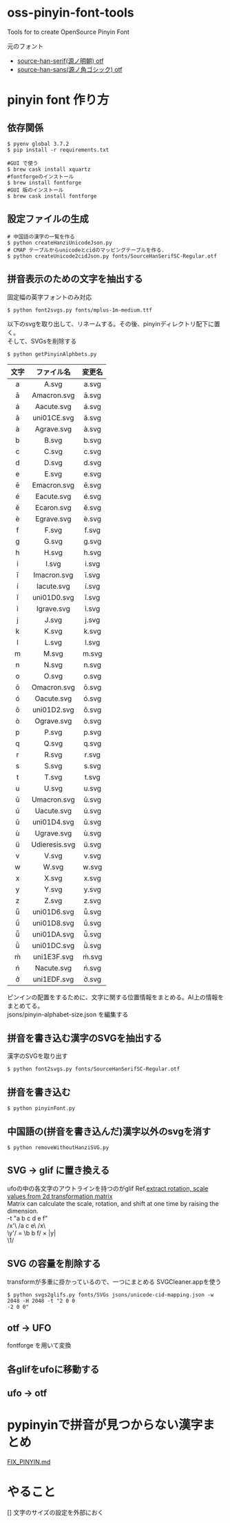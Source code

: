 # oss-pinyin-font-tools
Tools for to create OpenSource Pinyin Font

元のフォント
- [source-han-serif(源ノ明朝) otf](https://github.com/adobe-fonts/source-han-serif/tree/release/OTF)
- [source-han-sans(源ノ角ゴシック) otf](https://github.com/adobe-fonts/source-han-sans/tree/release/OTF)
<!-- otf->ttf にしてあるフォント
- [Source-Han-TrueType](https://github.com/Pal3love/Source-Han-TrueType) -->

<!-- # 変換方法
```
#otf -> ttf
$ python otf2ttf.py SourceHanSerif-Regular.otf
```

```
#ttf -> ttx
$ ttx SourceHanSerif-Regular.ttf
#ttx -> ttf #n の名前をつけてくれるので、上書きされない
$ ttx SourceHanSerif-Regular.ttx
#テーブルを指定して変換
ttx -t GSUB SourceHanSerif-Regular.otf
```

```
#ttc -> ttx の場合 n はttxにしたい番号
ttx -y n ./NotoSansCJK-Regular.ttc
``` -->


# pinyin font 作り方
## 依存関係
```
$ pyenv global 3.7.2
$ pip install -r requirements.txt
```
```
#GUI で使う
$ brew cask install xquartz
#fontforgeのインストール
$ brew install fontforge
#GUI 版のインストール
$ brew cask install fontforge
```

## 設定ファイルの生成
```
# 中国語の漢字の一覧を作る
$ python createHanziUnicodeJson.py
# CMAP テーブルからunicodeとcidのマッピングテーブルを作る.
$ python createUnicode2cidJson.py fonts/SourceHanSerifSC-Regular.otf
```

## 拼音表示のための文字を抽出する
固定幅の英字フォントのみ対応
```
$ python font2svgs.py fonts/mplus-1m-medium.ttf
```
以下のsvgを取り出して、リネームする。その後、pinyinディレクトリ配下に置く。  
そして、SVGsを削除する  

```
$ python getPinyinAlphbets.py
```

|文字|ファイル名|変更名|
|:--:|:-----:|:-----:|
|a| A.svg | a.svg |
|ā| Amacron.svg | ā.svg |
|á| Aacute.svg  | á.svg |
|ǎ| uni01CE.svg | ǎ.svg |
|à| Agrave.svg  | à.svg |
|b| B.svg | b.svg |
|c| C.svg | c.svg |
|d| D.svg | d.svg |
|e| E.svg | e.svg |
|ē| Emacron.svg | ē.svg |
|é| Eacute.svg  | é.svg |
|ě| Ecaron.svg  | ě.svg |
|è| Egrave.svg  | è.svg |
|f| F.svg | f.svg |
|g| G.svg | g.svg |
|h| H.svg | h.svg |
|i| I.svg | i.svg |
|ī| Imacron.svg | ī.svg |
|í| Iacute.svg  | í.svg |
|ǐ| uni01D0.svg | ǐ.svg |
|ì| Igrave.svg  | ì.svg |
|j| J.svg | j.svg |
|k| K.svg | k.svg |
|l| L.svg | l.svg |
|m| M.svg | m.svg |
|n| N.svg | n.svg |
|o| O.svg | o.svg |
|ō| Omacron.svg | ō.svg |
|ó| Oacute.svg  | ó.svg |
|ǒ| uni01D2.svg | ǒ.svg |
|ò| Ograve.svg  | ò.svg |
|p| P.svg | p.svg |
|q| Q.svg | q.svg |
|r| R.svg | r.svg |
|s| S.svg | s.svg |
|t| T.svg | t.svg |
|u| U.svg | u.svg |
|ū| Umacron.svg | ū.svg |
|ú| Uacute.svg  | ú.svg |
|ǔ| uni01D4.svg | ǔ.svg |
|ù| Ugrave.svg  | ù.svg |
|ü| Udieresis.svg | ü.svg |
|v| V.svg | v.svg |
|w| W.svg | w.svg |
|x| X.svg | x.svg |
|y| Y.svg | y.svg |
|z| Z.svg | z.svg |
|ǖ| uni01D6.svg | ǖ.svg |
|ǘ| uni01D8.svg | ǘ.svg |
|ǚ| uni01DA.svg | ǚ.svg |
|ǜ| uni01DC.svg | ǜ.svg |
|ḿ| uni1E3F.svg | ḿ.svg |
|ń| Nacute.svg  | ń.svg |
|ở| uni1EDF.svg | ở.svg |


ピンインの配置をするために、文字に関する位置情報をまとめる。AI上の情報をまとめてる。  
jsons/pinyin-alphabet-size.json を編集する  

## 拼音を書き込む漢字のSVGを抽出する
漢字のSVGを取り出す
```
$ python font2svgs.py fonts/SourceHanSerifSC-Regular.otf
```

## 拼音を書き込む
```
$ python pinyinFont.py
```

## 中国語の(拼音を書き込んだ)漢字以外のsvgを消す
```
$ python removeWithoutHanziSVG.py
```

## SVG -> glif に置き換える
ufoの中の各文字のアウトラインを持つのがglif
Ref.[extract rotation, scale values from 2d transformation matrix](https://stackoverflow.com/questions/4361242/extract-rotation-scale-values-from-2d-transformation-matrix)  
Matrix can calculate the scale, rotation, and shift at one time by raising the dimension.  
-t "a b c d e f"  
/x'\   /a c e\   /x\  
\y'/ = \b b f/ × |y|  
                 \1/  

## SVG の容量を削除する
transformが多重に掛かっているので、一つにまとめる
SVGCleaner.appを使う

```
$ python svgs2glifs.py fonts/SVGs jsons/unicode-cid-mapping.json -w 2048 -H 2048 -t "2 0 0
-2 0 0"
```
<!-- ```
$ python svg2glif.py fonts/SVGs/cid09502.svg out.glif -w 2048 -H 2048 -t "2 0 0 -2 0 0"
``` -->
## otf -> UFO
fontforge を用いて変換

## 各glifをufoに移動する

## ufo -> otf

# pypinyinで拼音が見つからない漢字まとめ
[FIX_PINYIN.md](FIX_PINYIN.md)

# やること
[] 文字のサイズの設定を外部におく
